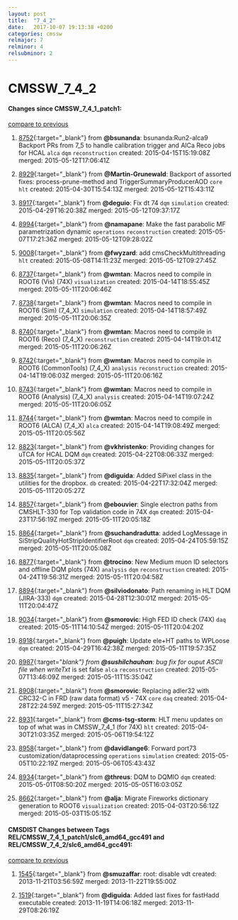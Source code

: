 ```yaml
---
layout: post
title:  "7_4_2"
date:   2017-10-07 19:13:38 +0200
categories: cmssw
relmajor: 7
relminor: 4
relsubminor: 2
---
```


# CMSSW_7_4_2
#### Changes since CMSSW_7_4_1_patch1:

[compare to previous](https://github.com/cms-sw/cmssw/compare/CMSSW_7_4_1_patch1...CMSSW_7_4_2)



1. [8752](http://github.com/cms-sw/cmssw/pull/8752){:target="_blank"}  from **@bsunanda**: bsunanda:Run2-alca9 Backport PRs from 7_5 to handle calibration trigger and AlCa Reco jobs for HCAL `alca`  `dqm`  `reconstruction`  created: 2015-04-15T15:19:08Z merged: 2015-05-12T17:06:41Z

1. [8929](http://github.com/cms-sw/cmssw/pull/8929){:target="_blank"}  from **@Martin-Grunewald**: Backport of assorted fixes: process-prune-method and TriggerSummaryProducerAOD `core`  `hlt`  created: 2015-04-30T15:54:13Z merged: 2015-05-12T15:43:11Z

1. [8917](http://github.com/cms-sw/cmssw/pull/8917){:target="_blank"}  from **@deguio**: Fix dt 74 `dqm`  `simulation`  created: 2015-04-29T16:20:38Z merged: 2015-05-12T09:37:17Z

1. [8994](http://github.com/cms-sw/cmssw/pull/8994){:target="_blank"}  from **@namapane**: Make the fast parabolic MF parametrization dynamic `operations`  `reconstruction`  created: 2015-05-07T17:21:36Z merged: 2015-05-12T09:28:02Z

1. [9008](http://github.com/cms-sw/cmssw/pull/9008){:target="_blank"}  from **@fwyzard**: add cmsCheckMultithreading `hlt`  created: 2015-05-08T14:11:23Z merged: 2015-05-12T09:27:45Z

1. [8737](http://github.com/cms-sw/cmssw/pull/8737){:target="_blank"}  from **@wmtan**: Macros need to compile in ROOT6 (Vis) (74X) `visualization`  created: 2015-04-14T18:55:45Z merged: 2015-05-11T20:06:46Z

1. [8738](http://github.com/cms-sw/cmssw/pull/8738){:target="_blank"}  from **@wmtan**: Macros need to compile in ROOT6 (Sim) (7_4_X) `simulation`  created: 2015-04-14T18:57:49Z merged: 2015-05-11T20:06:35Z

1. [8740](http://github.com/cms-sw/cmssw/pull/8740){:target="_blank"}  from **@wmtan**: Macros need to compile in ROOT6 (Reco) (7_4_X) `reconstruction`  created: 2015-04-14T19:01:41Z merged: 2015-05-11T20:06:26Z

1. [8742](http://github.com/cms-sw/cmssw/pull/8742){:target="_blank"}  from **@wmtan**: Macros need to compile in ROOT6 (CommonTools) (7_4_X) `analysis`  `reconstruction`  created: 2015-04-14T19:06:03Z merged: 2015-05-11T20:06:16Z

1. [8743](http://github.com/cms-sw/cmssw/pull/8743){:target="_blank"}  from **@wmtan**: Macros need to compile in ROOT6 (Analysis) (7_4_X) `analysis`  created: 2015-04-14T19:07:24Z merged: 2015-05-11T20:06:05Z

1. [8744](http://github.com/cms-sw/cmssw/pull/8744){:target="_blank"}  from **@wmtan**: Macros need to compile in ROOT6 (ALCA) (7_4_X) `alca`  created: 2015-04-14T19:08:49Z merged: 2015-05-11T20:05:56Z

1. [8823](http://github.com/cms-sw/cmssw/pull/8823){:target="_blank"}  from **@vkhristenko**: Providing changes for uTCA for HCAL DQM `dqm`  created: 2015-04-22T08:06:33Z merged: 2015-05-11T20:05:37Z

1. [8835](http://github.com/cms-sw/cmssw/pull/8835){:target="_blank"}  from **@diguida**: Added SiPixel class in the utilities for the dropbox. `db`  created: 2015-04-22T17:32:04Z merged: 2015-05-11T20:05:27Z

1. [8857](http://github.com/cms-sw/cmssw/pull/8857){:target="_blank"}  from **@ebouvier**: Single electron paths from CMSHLT-330 for Top validation code in 74X `dqm`  created: 2015-04-23T17:56:19Z merged: 2015-05-11T20:05:18Z

1. [8864](http://github.com/cms-sw/cmssw/pull/8864){:target="_blank"}  from **@suchandradutta**:  added LogMessage in SiStripQualityHotStripIdentifierRoot `dqm`  created: 2015-04-24T05:59:15Z merged: 2015-05-11T20:05:08Z

1. [8877](http://github.com/cms-sw/cmssw/pull/8877){:target="_blank"}  from **@trocino**: New Medium muon ID selectors and offline DQM plots (74X) `analysis`  `dqm`  `reconstruction`  created: 2015-04-24T19:56:31Z merged: 2015-05-11T20:04:58Z

1. [8894](http://github.com/cms-sw/cmssw/pull/8894){:target="_blank"}  from **@silviodonato**: Path renaming in HLT DQM (JIRA-333) `dqm`  created: 2015-04-28T12:30:01Z merged: 2015-05-11T20:04:47Z

1. [9034](http://github.com/cms-sw/cmssw/pull/9034){:target="_blank"}  from **@smorovic**: High FED ID check (74X) `daq`  created: 2015-05-11T14:10:54Z merged: 2015-05-11T20:04:20Z

1. [8918](http://github.com/cms-sw/cmssw/pull/8918){:target="_blank"}  from **@puigh**: Update ele+HT paths to WPLoose `dqm`  created: 2015-04-29T16:42:38Z merged: 2015-05-11T19:57:35Z

1. [8987](http://github.com/cms-sw/cmssw/pull/8987){:target="_blank"}  from **@sushilchauhan**: bug fix for ouput ASCII file when writeTxt_ is set false `alca`  `reconstruction`  created: 2015-05-07T13:46:09Z merged: 2015-05-11T15:35:04Z

1. [8908](http://github.com/cms-sw/cmssw/pull/8908){:target="_blank"}  from **@smorovic**: Replacing adler32 with CRC32-C in FRD (raw data format) v5 - 74X `core`  `daq`  created: 2015-04-28T22:24:59Z merged: 2015-05-11T15:27:34Z

1. [8931](http://github.com/cms-sw/cmssw/pull/8931){:target="_blank"}  from **@cms-tsg-storm**: HLT menu updates on top of what was in CMSSW_7_4_1 (for 74X) `hlt`  created: 2015-04-30T21:03:35Z merged: 2015-05-06T19:54:12Z

1. [8958](http://github.com/cms-sw/cmssw/pull/8958){:target="_blank"}  from **@davidlange6**: Forward port73 customization/dataprocessing `operations`  `simulation`  created: 2015-05-05T10:22:19Z merged: 2015-05-06T05:43:43Z

1. [8934](http://github.com/cms-sw/cmssw/pull/8934){:target="_blank"}  from **@threus**: DQM to DQMIO `dqm`  created: 2015-05-01T08:50:20Z merged: 2015-05-05T16:03:05Z

1. [8662](http://github.com/cms-sw/cmssw/pull/8662){:target="_blank"}  from **@alja**: Migrate Fireworks dictionary generation to ROOT6  `visualization`  created: 2015-04-03T20:56:12Z merged: 2015-05-03T15:05:15Z

#### CMSDIST Changes between Tags REL/CMSSW_7_4_1_patch1/slc6_amd64_gcc491 and REL/CMSSW_7_4_2/slc6_amd64_gcc491:

[compare to previous](https://github.com/cms-sw/cmsdist/compare/REL/CMSSW_7_4_1_patch1/slc6_amd64_gcc491...REL/CMSSW_7_4_2/slc6_amd64_gcc491)



1. [1545](http://github.com/cms-sw/cmssw/pull/1545){:target="_blank"}  from **@smuzaffar**: root: disable vdt created: 2013-11-21T03:56:59Z merged: 2013-11-22T19:55:00Z

1. [1519](http://github.com/cms-sw/cmssw/pull/1519){:target="_blank"}  from **@diguida**: Added last fixes for fastHadd executable created: 2013-11-19T14:06:18Z merged: 2013-11-29T08:26:19Z
